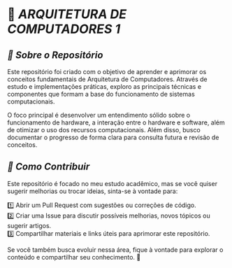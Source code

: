 # 🚀 ***ARQUITETURA DE COMPUTADORES 1***

## ***📌 Sobre o Repositório***

Este repositório foi criado com o objetivo de aprender e aprimorar os conceitos fundamentais de Arquitetura de Computadores. Através de estudo e implementações práticas, exploro as principais técnicas e componentes que formam a base do funcionamento de sistemas computacionais.

O foco principal é desenvolver um entendimento sólido sobre o funcionamento de hardware, a interação entre o hardware e software, além de otimizar o uso dos recursos computacionais. Além disso, busco documentar o progresso de forma clara para consulta futura e revisão de conceitos.

## ***🤝 Como Contribuir***

Este repositório é focado no meu estudo acadêmico, mas se você quiser sugerir melhorias ou trocar ideias, sinta-se à vontade para:

1️⃣ Abrir um Pull Request com sugestões ou correções de código.  
2️⃣ Criar uma Issue para discutir possíveis melhorias, novos tópicos ou sugerir artigos.  
3️⃣ Compartilhar materiais e links úteis para aprimorar este repositório.

Se você também busca evoluir nessa área, fique à vontade para explorar o conteúdo e compartilhar seu conhecimento. 🧠
